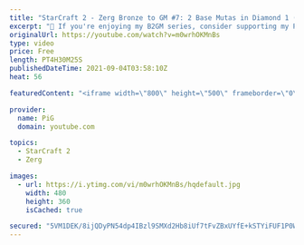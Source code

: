 ```yaml
---
title: "StarCraft 2 - Zerg Bronze to GM #7: 2 Base Mutas in Diamond 1 (B2GM)"
excerpt: "🐷 If you're enjoying my B2GM series, consider supporting my Patreon: https://www.patreon.com/PiGSC2 0:00 New 2 Base Muta Build 3:29 Game 1 vs Terran 26:22 Game 2 vs Terran 47:55 Game 3 vs Terran 1:24:17 Game 4 vs Protoss 1:55:47 Game 5 vs Terran 2:06:50 Game 6 vs Terran 2:27:46 Game 7 vs Terran 2:47:20"
originalUrl: https://youtube.com/watch?v=m0wrhOKMnBs
type: video
price: Free
length: PT4H30M25S
publishedDateTime: 2021-09-04T03:58:10Z
heat: 56

featuredContent: "<iframe width=\"800\" height=\"500\" frameborder=\"0\" src=\"https://www.youtube.com/embed/m0wrhOKMnBs\" allow=\"accelerometer; autoplay; encrypted-media; gyroscope; picture-in-picture\" allowfullscreen></iframe>"

provider:
  name: PiG
  domain: youtube.com

topics:
  - StarCraft 2
  - Zerg

images:
  - url: https://i.ytimg.com/vi/m0wrhOKMnBs/hqdefault.jpg
    width: 480
    height: 360
    isCached: true

secured: "5VM1DEK/8ijQDyPN54dp4IBzl9SMXd2Hb8iUf7tFvZBxUYfE+kSTYiFUF1P0W0fQ5MUvFmuUd444d4gzf7TOxOOLVAfAIPnLQGbdycaLRlhaHH92QrawFAhXEQHOFhyKKfrhlhzFgGVB8mbht+J12SVqcEgyIjE2IBdbBbmaVXdSFJWQOjfCUziopATIKnUDzqeRVLhjPTtqs63O2eIeoDvOQr2wKUkJx4b1SsCa2xzH/SNPfPD0ZQ5MMC2KKDWq/qXW1yjckuApkgmD+N7/LiGMauhWvNMpQ6fI0HaaIAqRRO1iWSMtIkqzijCnDj28xx4Rrw+rv3V2FQt3rz6NfCcVB3Euq3GeMpYs0eoJapw22uDwGG0WFYSn62G0erCTrFsxezo5IN3CzZzcMH0zQ/rEFCKhK3wuIhV+wZDEYGM=;XeSaEJxaqTJatAGhKdbCrA=="
---
```


